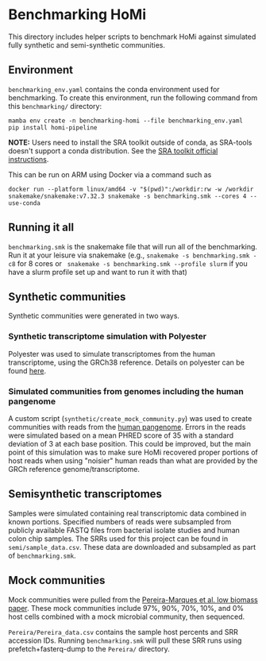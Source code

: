 # Benchmarking HoMi

This directory includes helper scripts to benchmark HoMi against simulated fully synthetic and semi-synthetic communities.

## Environment
`benchmarking_env.yaml` contains the conda environment used for benchmarking. To create this environment, run the following command from this `benchmarking/` directory:
```
mamba env create -n benchmarking-homi --file benchmarking_env.yaml
pip install homi-pipeline
```

**NOTE:** Users need to install the SRA toolkit outside of conda, as SRA-tools doesn't support a conda distribution. See the [SRA toolkit official instructions](https://github.com/ncbi/sra-tools/wiki/01.-Downloading-SRA-Toolkit).

This can be run on ARM using Docker via a command such as
```
docker run --platform linux/amd64 -v "$(pwd)":/workdir:rw -w /workdir snakemake/snakemake:v7.32.3 snakemake -s benchmarking.smk --cores 4 --use-conda
```

## Running it all

`benchmarking.smk` is the snakemake file that will run all of the benchmarking. Run it at your leisure via snakemake (e.g., `snakemake -s benchmarking.smk -c8` for 8 cores or ` snakemake -s benchmarking.smk --profile slurm` if you have a slurm profile set up and want to run it with that)

## Synthetic communities
Synthetic communities were generated in two ways.

### Synthetic transcriptome simulation with Polyester

Polyester was used to simulate transcriptomes from the human transcriptome, using the GRCh38 reference. Details on polyester can be found [here](https://www.ncbi.nlm.nih.gov/pmc/articles/PMC4635655/).

### Simulated communities from genomes including the human pangenome

A custom script (`synthetic/create_mock_community.py`) was used to create communities with reads from the [human pangenome](https://humanpangenome.org/). Errors in the reads were simulated based on a mean PHRED score of 35 with a standard deviation of 3 at each base position. This could be improved, but the main point of this simulation was to make sure HoMi recovered proper portions of host reads when using "noisier" human reads than what are provided by the GRCh reference genome/transcriptome.

## Semisynthetic transcriptomes

Samples were simulated containing real transcriptomic data combined in known portions. Specified numbers of reads were subsampled from publicly available FASTQ files from bacterial isolate studies and human colon chip samples. The SRRs used for this project can be found in `semi/sample_data.csv`. These data are downloaded and subsampled as part of `benchmarking.smk`.

## Mock communities

Mock communities were pulled from the [Pereira-Marques et al. low biomass paper](https://www.ncbi.nlm.nih.gov/pmc/articles/PMC10913719/). These mock communities include 97%, 90%, 70%, 10%, and 0% host cells combined with a mock microbial community, then sequenced. 

`Pereira/Pereira_data.csv` contains the sample host percents and SRR accession IDs. Running `benchmarking.smk` will pull these SRR runs using prefetch+fasterq-dump to the `Pereira/` directory.
